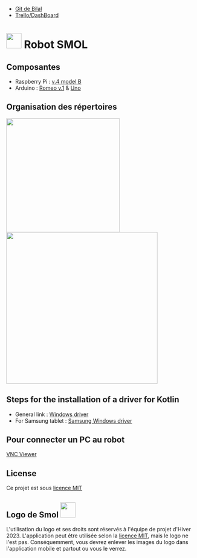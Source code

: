 * [Git de Bilal](https://github.com/bilal684/INF8405)
* [Trello/DashBoard](https://trello.com/b/Kum6uc9j/projet-robot)

# <img src="https://user-images.githubusercontent.com/47989135/230724680-1ecd1555-b7a8-4671-ae84-7dba0c66cc42.png" width="40"> Robot SMOL

## Composantes
* Raspberry Pi : [v.4 model B](https://datasheets.raspberrypi.com/rpi4/raspberry-pi-4-datasheet.pdf)
* Arduino : [Romeo v.1](https://wiki.dfrobot.com/DFRduino_Romeo-All_in_one_Controller__SKU_DFR0004_) & [Uno](https://docs.arduino.cc/resources/datasheets/A000066-datasheet.pdf)

## Organisation des répertoires
<img src="https://user-images.githubusercontent.com/47989135/216402037-ad0df121-287d-4e53-b18b-2886836fac2f.png" width="300"> <img src="https://user-images.githubusercontent.com/47989135/216407126-1a96c780-83fd-4331-849f-e6182cc51ed3.png" width="400">

## Steps for the installation of a driver for Kotlin
* General link : [Windows driver](https://developer.android.com/studio/run/oem-usb?hl=fr#InstallingDriver)
* For Samsung tablet : [Samsung Windows driver](https://developer.samsung.com/android-usb-driver)

## Pour connecter un PC au robot
[VNC Viewer](https://www.realvnc.com/fr/connect/download/viewer/)

## License
Ce projet est sous [licence MIT](LICENCE.md)

## Logo de Smol <img src="https://user-images.githubusercontent.com/47989135/230724680-1ecd1555-b7a8-4671-ae84-7dba0c66cc42.png" width="40">
L'utilisation du logo et ses droits sont réservés à l'équipe de projet d'Hiver 2023. L'application peut être utilisée selon la [licence MIT](LICENCE.md), mais le logo ne l'est pas. Conséquemment, vous devrez enlever les images du logo dans l'application mobile et partout ou vous le verrez.